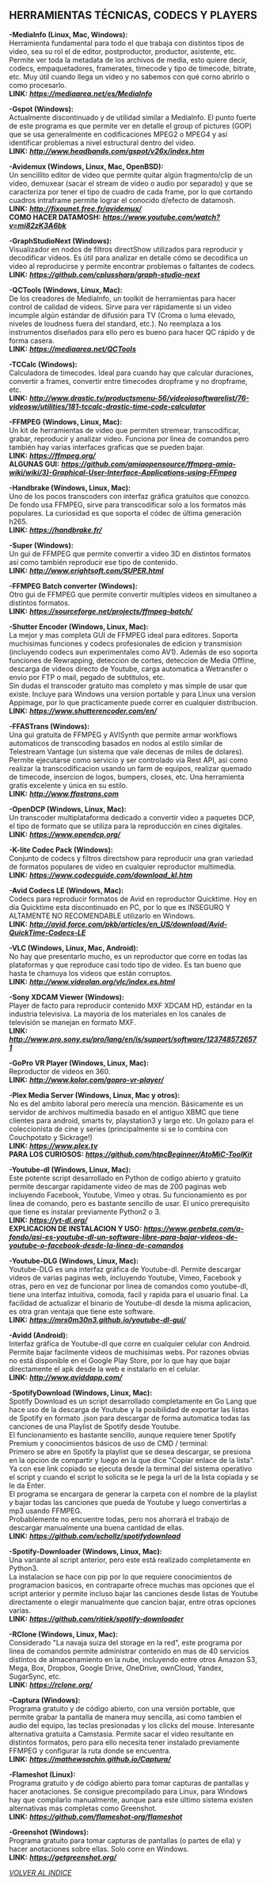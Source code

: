 ## HERRAMIENTAS TÉCNICAS, CODECS Y PLAYERS ##  

**-MediaInfo (Linux, Mac, Windows):**  
Herramienta fundamental para todo el que trabaja con distintos tipos
de video, sea su rol el de editor, postproductor, productor, asistente,
etc. Permite ver toda la metadata de los archivos de media, esto quiere
decir, codecs, empaquetadores, framerates, timecode y tipo de timecode,
bitrate, etc. Muy útil cuando llega un video y no sabemos con qué corno
abrirlo o como procesarlo.  
**LINK:** ***<https://mediaarea.net/es/MediaInfo>***

**-Gspot (Windows):**  
Actualmente discontinuado y de utilidad similar a MediaInfo. El punto
fuerte de este programa es que permite ver en detalle el group of
pictures (GOP) que se usa generalmente en codificaciones MPEG2 o MPEG4 y
así identificar problemas a nivel estructural dentro del video.  
**LINK:** ***<http://www.headbands.com/gspot/v26x/index.htm>***

**-Avidemux (Windows, Linux, Mac, OpenBSD):**  
Un sencillito editor de video que permite quitar algún fragmento/clip
de un video, demuxear (sacar el stream de video o audio por separado) y
que se caracteriza por tener el tipo de cuadro de cada frame, por lo que
cortando cuadros intraframe permite lograr el conocido d/efecto de
datamosh.  
**LINK:** ***<http://fixounet.free.fr/avidemux/>***  
**COMO HACER DATAMOSH:** ***<https://www.youtube.com/watch?v=mi82zK3A6bk>***

**-GraphStudioNext (Windows):**  
Visualizador en nodos de filtros directShow utilizados para reproducir
y decodificar videos. Es útil para analizar en detalle cómo se
decodifica un video al reproducirse y permite encontrar problemas o
faltantes de codecs.  
**LINK:** ***<https://github.com/cplussharp/graph-studio-next>***

**-QCTools (Windows, Linux, Mac):**  
De los creadores de MediaInfo, un toolkit de herramientas para hacer
control de calidad de videos. Sirve para ver rápidamente si un video
incumple algún estándar de difusión para TV (Croma o luma elevado,
niveles de loudness fuera del standard, etc.). No reemplaza a los
instrumentos diseñados para ello pero es bueno para hacer QC rápido y de
forma casera.  
**LINK:** ***<https://mediaarea.net/QCTools>***

**-TCCalc (Windows):**  
Calculadora de timecodes. Ideal para cuando hay que calcular
duraciones, convertir a frames, convertir entre timecodes dropframe y no
dropframe, etc.  
**LINK:** ***<http://www.drastic.tv/productsmenu-56/videoiosoftwarelist/76-videosw/utilities/181-tccalc-drastic-time-code-calculator>***

**-FFMPEG (Windows, Linux, Mac):**  
Un kit de herramientas de video que permiten stremear, transcodificar,
grabar, reproducir y analizar video. Funciona por línea de comandos pero
también hay varias interfaces graficas que se pueden bajar.  
**LINK:** ***<https://ffmpeg.org/>***  
**ALGUNAS GUI:** ***<https://github.com/amiaopensource/ffmpeg-amia-wiki/wiki/3)-Graphical-User-Interface-Applications-using-FFmpeg>***

**-Handbrake (Windows, Linux, Mac):**  
Uno de los pocos transcoders con interfaz gráfica gratuitos que
conozco. De fondo usa FFMPEG, sirve para transcodificar solo a los
formatos más populares. La curiosidad es que soporta el códec de última
generación h265.  
**LINK:** ***<https://handbrake.fr/>***

**-Super (Windows):**  
Un gui de FFMPEG que permite convertir a video 3D en distintos
formatos así como también reproducir ese tipo de contenido.  
**LINK:** ***<http://www.erightsoft.com/SUPER.html>***

**-FFMPEG Batch converter (Windows):**  
Otro gui de FFMPEG que permite convertir multiples videos en simultaneo a distintos formatos.  
**LINK:** ***<https://sourceforge.net/projects/ffmpeg-batch/>***

**-Shutter Encoder (Windows, Linux, Mac):**  
La mejor y mas completa GUI de FFMPEG ideal para editores. Soporta muchisimas funciones y codecs profesionales de edicion y transmision (incluyendo codecs aun experimentales como AV1). Además de eso soporta funciones de Rewrapping, deteccion de cortes, deteccion de Media Offline, descarga de videos directo de Youtube, carga automatica a Wetransfer o envio por FTP o mail, pegado de subtitulos, etc.  
Sin dudas el transcoder gratuito mas completo y mas simple de usar que existe. Incluye para Windows una version portable y para Linux una version Appimage, por lo que practicamente puede correr en cualquier distribucion.  
**LINK:** ***<https://www.shutterencoder.com/en/>***  

**-FFASTrans (Windows):**  
Una gui gratuita de FFMPEG y AVISynth que permite armar workflows automaticos de transcoding
basados en nodos al estilo similar de Telestream Vantage (un sistema que vale decenas
de miles de dolares). Permite ejecutarse como servicio y ser controlado via
Rest API, asi como realizar la transcodificacion usando un farm de equipos, realizar quemado de timecode,
insercion de logos, bumpers, closes, etc. Una herramienta gratis excelente y única en su estilo.  
**LINK:** ***<http://www.ffastrans.com>***  

**-OpenDCP (Windows, Linux, Mac):**  
Un transcoder multiplataforma dedicado a convertir video a paquetes
DCP, el tipo de formato que se utiliza para la reproducción en cines
digitales.  
**LINK:** ***<https://www.opendcp.org/>***

**-K-lite Codec Pack (Windows):**  
Conjunto de codecs y filtros directshow para reproducir una gran
variedad de formatos populares de video en cualquier reproductor
multimedia.  
**LINK:** ***<https://www.codecguide.com/download_kl.htm>***

**-Avid Codecs LE (Windows, Mac):**  
Codecs para reproducir formatos de Avid en reproductor Quicktime. Hoy
en día Quicktime esta discontinuado en PC, por lo que es INSEGURO Y
ALTAMENTE NO RECOMENDABLE utilizarlo en Windows.  
**LINK:** ***<http://avid.force.com/pkb/articles/en_US/download/Avid-QuickTime-Codecs-LE>***

**-VLC (Windows, Linux, Mac, Android):**  
No hay que presentarlo mucho, es un reproductor que corre en todas las
plataformas y que reproduce casi todo tipo de video. Es tan bueno que
hasta te chamuya los videos que están corruptos.  
**LINK:** ***<http://www.videolan.org/vlc/index.es.html>***

**-Sony XDCAM Viewer (Windows):**  
Player de facto para reproducir contenido MXF XDCAM HD, estándar en la
industria televisiva. La mayoría de los materiales en los canales de
televisión se manejan en formato MXF.  
**LINK:** ***<http://www.pro.sony.eu/pro/lang/en/is/support/software/1237485726571>***

**-GoPro VR Player (Windows, Linux, Mac):**  
Reproductor de videos en 360.  
**LINK:** ***<http://www.kolor.com/gopro-vr-player/>***

**-Plex Media Server (Windows, Linux, Mac y otros):**  
No es del ambito laboral pero merecía una mención. Básicamente es un
servidor de archivos multimedia basado en el antiguo XBMC que tiene
clientes para android, smarts tv, playstation3 y largo etc. Un golazo
para el coleccionista de cine y series (principalmente si se lo combina
con Couchpotato y Sickrage!)  
**LINK:** ***<https://www.plex.tv>***  
**PARA LOS CURIOSOS:** ***<https://github.com/htpcBeginner/AtoMiC-ToolKit>***  

**-Youtube-dl (Windows, Linux, Mac):**  
Este potente script desarrollado en Python de codigo abierto y gratuito permite descargar rapidamente video de mas de 200 paginas web incluyendo Facebook, Youtube, Vimeo y otras.
Su funcionamiento es por linea de comando, pero es bastante sencillo de usar. El unico prerequisito que tiene es instalar previamente Python2 o 3.  
**LINK:** ***<https://yt-dl.org/>***  
**EXPLICACION DE INSTALACION Y USO:** ***<https://www.genbeta.com/a-fondo/asi-es-youtube-dl-un-software-libre-para-bajar-videos-de-youtube-o-facebook-desde-la-linea-de-comandos>***  

**-Youtube-DLG (Windows, Linux, Mac):**  
Youtube-DLG es una interfaz gráfica de Youtube-dl. Permite descargar videos de varias paginas web, incluyendo Youtube, Vimeo, Facebook y otras, pero en vez de funcionar por linea de comandos como youtube-dl, tiene una interfaz intuitiva, comoda, facil y rapida para el usuario final. La facilidad de actualizar el binario de Youtube-dl desde la misma aplicacion, es otra gran ventaja que tiene este software.  
**LINK:** ***<https://mrs0m30n3.github.io/youtube-dl-gui/>***  

**-Avidd (Android):**  
Interfaz gráfica de Youtube-dl que corre en cualquier celular con Android. Permite bajar facilmente videos de muchisimas webs.
Por razones obvias no está disponible en el Google Play Store, por lo que hay que bajar directamente el apk desde la web e instalarlo en el celular.  
**LINK:** ***<http://www.aviddapp.com/>***  

**-SpotifyDownload (Windows, Linux, Mac):**  
Spotify Download es un script desarrollado completamente en Go Lang que hace uso de la descarga de Youtube y la posibilidad de exportar las listas de Spotify en formato .json para descargar de forma automatica todas las canciones de una Playlist de Spotify desde Youtube.  
El funcionamiento es bastante sencillo, aunque requiere tener Spotify Premium y conocimientos básicos de uso de CMD / terminal:  
Primero se abre en Spotify la playlist que se desea descargar, se presiona en la opcion de compartir y luego en la que dice "Copiar enlace de la lista".  
Ya con ese link copiado se ejecuta desde la terminal del sistema operativo el script y cuando el script lo solicita se le pega la url de la lista copiada y se le da Enter.  
El programa se encargara de generar la carpeta con el nombre de la playlist y bajar todas las canciones que pueda de Youtube y luego convertirlas a mp3 usando FFMPEG.  
Probablemente no encuentre todas, pero nos ahorrará el trabajo de descargar manualmente una buena cantidad de ellas.  
**LINK:** ***<https://github.com/schollz/spotifydownload>***  

**-Spotify-Downloader (Windows, Linux, Mac):**  
Una variante al script anterior, pero este está realizado completamente en Python3.  
La instalacion se hace con pip por lo que requiere conocimientos de programacion basicos, en contraparte ofrece muchas mas opciones que el script anterior y permite incluso bajar las canciones desde listas de Youtube directamente o elegir manualmente que cancion bajar, entre otras opciones varias.  
**LINK:** ***<https://github.com/ritiek/spotify-downloader>***  

**-RClone (Windows, Linux, Mac):**  
Considerado "La navaja suiza del storage en la red", este programa por linea de comandos permite administrar contenido en mas de 40 servicios distintos de almacenamiento en la nube, incluyendo entre otros Amazon S3, Mega, Box, Dropbox, Google Drive, OneDrive, ownCloud, Yandex, SugarSync, etc.  
**LINK:** ***<https://rclone.org/>***  

**-Captura (Windows):**  
Programa gratuito y de código abierto, con una versión portable, que permite grabar la pantalla de manera muy sencilla, asi como tambien el audio del equipo, las teclas presionadas y los clicks del mouse. Interesante alternativa gratuita a Camstasia.
Permite sacar el video resultante en distintos formatos, pero para ello necesita tener instalado previamente FFMPEG y configurar la ruta donde se encuentra.  
**LINK:** ***<https://mathewsachin.github.io/Captura/>***  

**-Flameshot (Linux):**  
Programa gratuito y de código abierto para tomar capturas de pantallas y hacer anotaciones. Se consigue precompilado para Linux, para Windows hay que compilarlo manualmente, aunque para este último sistema existen alternativas mas completas como Greenshot.  
**LINK:** ***<https://github.com/flameshot-org/flameshot>***  

**-Greenshot (Windows):**  
Programa gratuito para tomar capturas de pantallas (o partes de ella) y hacer anotaciones sobre ellas. Solo corre en Windows.  
**LINK:** ***<https://getgreenshot.org/>***  

[*VOLVER AL INDICE*](README.md)
